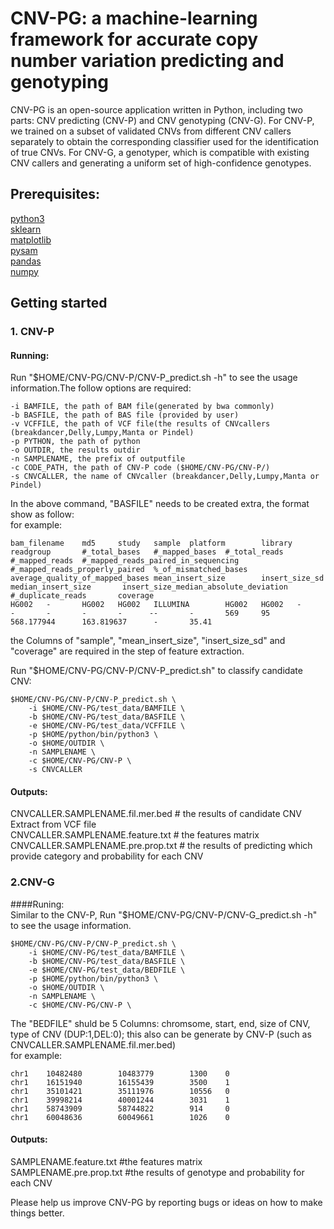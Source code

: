 # CNV-PG: a machine-learning framework for accurate copy number variation predicting and genotyping
CNV-PG is an open-source application written in Python, including two parts: CNV predicting (CNV-P) and CNV genotyping (CNV-G). For CNV-P, we trained on a subset of validated CNVs from different CNV callers separately to obtain the corresponding classifier used for the identification of true CNVs. For CNV-G, a genotyper, which is compatible with existing CNV callers and generating a uniform set of high-confidence genotypes. 

## Prerequisites:
[python3](https://www.python.org/)  
[sklearn](https://pypi.org/project/sklearn/)  
[matplotlib](https://pypi.org/project/matplotlib/)  
[pysam](https://pypi.org/project/pysam/)  
[pandas](https://pypi.org/project/pandas/)  
[numpy](https://pypi.org/project/numpy/)  


## Getting started
### 1. CNV-P
#### Running:
Run "$HOME/CNV-PG/CNV-P/CNV-P_predict.sh -h" to see the usage information.The follow options are required:

	-i BAMFILE, the path of BAM file(generated by bwa commonly)   
	-b BASFILE, the path of BAS file (provided by user)  
	-v VCFFILE, the path of VCF file(the results of CNVcallers (breakdancer,Delly,Lumpy,Manta or Pindel)
	-p PYTHON, the path of python  
	-o OUTDIR, the results outdir  
	-n SAMPLENAME, the prefix of outputfile  
	-c CODE_PATH, the path of CNV-P code ($HOME/CNV-PG/CNV-P/)  
	-s CNVCALLER, the name of CNVcaller (breakdancer,Delly,Lumpy,Manta or Pindel)   
	
In the above command, "BASFILE" needs to be created extra, the format show as follow:  
for example:  

	bam_filename    md5     study   sample  platform        library readgroup       #_total_bases   #_mapped_bases  #_total_reads   #_mapped_reads  #_mapped_reads_paired_in_sequencing     #_mapped_reads_properly_paired  %_of_mismatched_bases   average_quality_of_mapped_bases mean_insert_size        insert_size_sd median_insert_size       insert_size_median_absolute_deviation   #_duplicate_reads       coverage  
	HG002   -       HG002   HG002   ILLUMINA        HG002   HG002   -       -       -       -       -      --       -       569     95      568.177944      163.819637      -       35.41  


the Columns of "sample", "mean_insert_size", "insert_size_sd" and "coverage" are required in the step of feature extraction.  

Run "$HOME/CNV-PG/CNV-P/CNV-P_predict.sh" to  classify candidate CNV:  

	$HOME/CNV-PG/CNV-P/CNV-P_predict.sh \  
        -i $HOME/CNV-PG/test_data/BAMFILE \
        -b $HOME/CNV-PG/test_data/BASFILE \
        -e $HOME/CNV-PG/test_data/VCFFILE \
        -p $HOME/python/bin/python3 \
        -o $HOME/OUTDIR \
        -n SAMPLENAME \
        -c $HOME/CNV-PG/CNV-P \
        -s CNVCALLER 

#### Outputs:  
CNVCALLER.SAMPLENAME.fil.mer.bed # the results of candidate CNV Extract from VCF file  
CNVCALLER.SAMPLENAME.feature.txt # the features matrix    
CNVCALLER.SAMPLENAME.pre.prop.txt # the results of predicting which provide category and probability for each CNV  


### 2.CNV-G  
####Runing:  
Similar to the CNV-P, Run "$HOME/CNV-PG/CNV-P/CNV-G_predict.sh -h" to see the usage information.  

	$HOME/CNV-PG/CNV-P/CNV-P_predict.sh \  
        -i $HOME/CNV-PG/test_data/BAMFILE \
        -b $HOME/CNV-PG/test_data/BASFILE \
        -e $HOME/CNV-PG/test_data/BEDFILE \
        -p $HOME/python/bin/python3 \
        -o $HOME/OUTDIR \
        -n SAMPLENAME \
        -c $HOME/CNV-PG/CNV-P \

The "BEDFILE" shuld be 5 Columns: chromsome, start, end, size of CNV, type of CNV (DUP:1,DEL:0); this also can be generate by CNV-P (such as CNVCALLER.SAMPLENAME.fil.mer.bed)  
for example:  

	chr1    10482480        10483779        1300    0
	chr1    16151940        16155439        3500    1
	chr1    35101421        35111976        10556   0
	chr1    39998214        40001244        3031    1
	chr1    58743909        58744822        914     0
	chr1    60048636        60049661        1026    0

#### Outputs:  
SAMPLENAME.feature.txt  #the features matrix  
SAMPLENAME.pre.prop.txt #the results of genotype and probability for each CNV  

Please help us improve CNV-PG by reporting bugs or ideas on how to make things better.  
